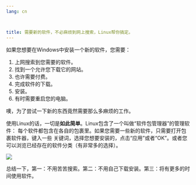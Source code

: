 ```yaml
---
lang: cn



title: 需要新的软件，不必麻烦到网上搜索，Linux帮你搞定。
---
```


如果您想要在Windows中安装一个新的软件，您需要：

<ol>
<li>上网搜索到您需要的软件。</li>
<li>找到一个允许您下载它的网站。</li>
<li>也许需要付费。</li>
<li>完成软件的下载。</li>
<li>安装。</li>
<li>有时需要重启您的电脑。</li>
</ol>

噢，为了尝试一下新的东西竟然需要那么多麻烦的工作。

使用Linux的话，一切是<b>如此简单</b>。Linux包含了一个叫做“软件包管理器”的管理软件：
每个软件都包含在各自的包裹里。如果您需要一些新的软件，只需要打开包裹软件器，键入一些
关键词，选择您想要安装的，点击“应用”或者“OK”。或者您可以浏览已经存在的软件分类（有非常多的选择）。

<img src="Images/synaptic.png" />

总结一下，第一：不用苦苦搜索。第二：不用自己下载安装。第三：将有更多的时间使用软件。





